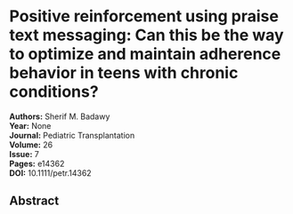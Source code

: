 # Positive reinforcement using praise text messaging: Can this be the way to optimize and maintain adherence behavior in teens with chronic conditions?

**Authors:** Sherif M. Badawy  
**Year:** None  
**Journal:** Pediatric Transplantation  
**Volume:** 26  
**Issue:** 7  
**Pages:** e14362  
**DOI:** 10.1111/petr.14362  

## Abstract


